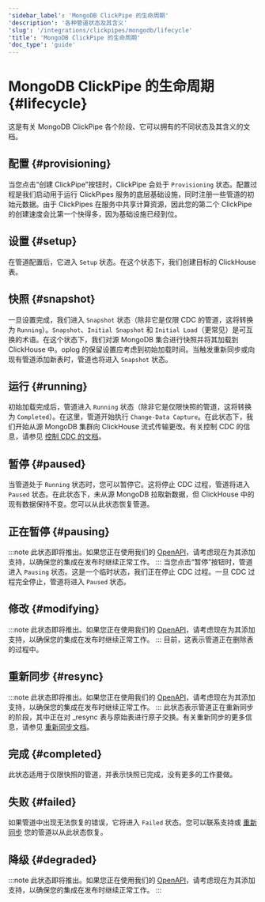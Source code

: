 ```yaml
---
'sidebar_label': 'MongoDB ClickPipe 的生命周期'
'description': '各种管道状态及其含义'
'slug': '/integrations/clickpipes/mongodb/lifecycle'
'title': 'MongoDB ClickPipe 的生命周期'
'doc_type': 'guide'
---
```



# MongoDB ClickPipe 的生命周期 {#lifecycle}

这是有关 MongoDB ClickPipe 各个阶段、它可以拥有的不同状态及其含义的文档。

## 配置 {#provisioning}

当您点击“创建 ClickPipe”按钮时，ClickPipe 会处于 `Provisioning` 状态。配置过程是我们启动用于运行 ClickPipes 服务的底层基础设施，同时注册一些管道的初始元数据。由于 ClickPipes 在服务中共享计算资源，因此您的第二个 ClickPipe 的创建速度会比第一个快得多，因为基础设施已经到位。

## 设置 {#setup}

在管道配置后，它进入 `Setup` 状态。在这个状态下，我们创建目标的 ClickHouse 表。

## 快照 {#snapshot}

一旦设置完成，我们进入 `Snapshot` 状态（除非它是仅限 CDC 的管道，这将转换为 `Running`）。`Snapshot`、`Initial Snapshot` 和 `Initial Load`（更常见）是可互换的术语。在这个状态下，我们对源 MongoDB 集合进行快照并将其加载到 ClickHouse 中。oplog 的保留设置应考虑到初始加载时间。当触发重新同步或向现有管道添加新表时，管道也将进入 `Snapshot` 状态。

## 运行 {#running}

初始加载完成后，管道进入 `Running` 状态（除非它是仅限快照的管道，这将转换为 `Completed`）。在这里，管道开始执行 `Change-Data Capture`。在此状态下，我们开始从源 MongoDB 集群向 ClickHouse 流式传输更改。有关控制 CDC 的信息，请参见 [控制 CDC 的文档](./sync_control)。

## 暂停 {#paused}

当管道处于 `Running` 状态时，您可以暂停它。这将停止 CDC 过程，管道将进入 `Paused` 状态。在此状态下，未从源 MongoDB 拉取新数据，但 ClickHouse 中的现有数据保持不变。您可以从此状态恢复管道。

## 正在暂停 {#pausing}

:::note
此状态即将推出。如果您正在使用我们的 [OpenAPI](https://clickhouse.com/docs/cloud/manage/openapi)，请考虑现在为其添加支持，以确保您的集成在发布时继续正常工作。
:::
当您点击“暂停”按钮时，管道进入 `Pausing` 状态。这是一个临时状态，我们正在停止 CDC 过程。一旦 CDC 过程完全停止，管道将进入 `Paused` 状态。

## 修改 {#modifying}
:::note
此状态即将推出。如果您正在使用我们的 [OpenAPI](https://clickhouse.com/docs/cloud/manage/openapi)，请考虑现在为其添加支持，以确保您的集成在发布时继续正常工作。
:::
目前，这表示管道正在删除表的过程中。

## 重新同步 {#resync}
:::note
此状态即将推出。如果您正在使用我们的 [OpenAPI](https://clickhouse.com/docs/cloud/manage/openapi)，请考虑现在为其添加支持，以确保您的集成在发布时继续正常工作。
:::
此状态表示管道正在重新同步的阶段，其中正在对 _resync 表与原始表进行原子交换。有关重新同步的更多信息，请参见 [重新同步文档](./resync)。

## 完成 {#completed}

此状态适用于仅限快照的管道，并表示快照已完成，没有更多的工作要做。

## 失败 {#failed}

如果管道中出现无法恢复的错误，它将进入 `Failed` 状态。您可以联系支持或 [重新同步](./resync) 您的管道以从此状态恢复。

## 降级 {#degraded}

:::note
此状态即将推出。如果您正在使用我们的 [OpenAPI](https://clickhouse.com/docs/cloud/manage/openapi)，请考虑现在为其添加支持，以确保您的集成在发布时继续正常工作。
:::
